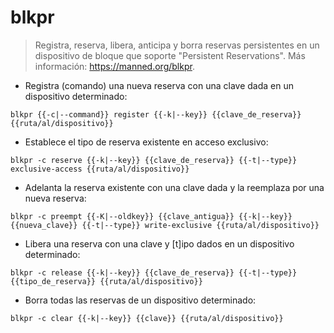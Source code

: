 # blkpr

> Registra, reserva, libera, anticipa y borra reservas persistentes en un dispositivo de bloque que soporte "Persistent Reservations".
> Más información: <https://manned.org/blkpr>.

- Registra (comando) una nueva reserva con una clave dada en un dispositivo determinado:

`blkpr {{-c|--command}} register {{-k|--key}} {{clave_de_reserva}} {{ruta/al/dispositivo}}`

- Establece el tipo de reserva existente en acceso exclusivo:

`blkpr -c reserve {{-k|--key}} {{clave_de_reserva}} {{-t|--type}} exclusive-access {{ruta/al/dispositivo}}`

- Adelanta la reserva existente con una clave dada y la reemplaza por una nueva reserva:

`blkpr -c preempt {{-K|--oldkey}} {{clave_antigua}} {{-k|--key}} {{nueva_clave}} {{-t|--type}} write-exclusive {{ruta/al/dispositivo}}`

- Libera una reserva con una clave y [t]ipo dados en un dispositivo determinado:

`blkpr -c release {{-k|--key}} {{clave_de_reserva}} {{-t|--type}} {{tipo_de_reserva}} {{ruta/al/dispositivo}}`

- Borra todas las reservas de un dispositivo determinado:

`blkpr -c clear {{-k|--key}} {{clave}} {{ruta/al/dispositivo}}`
